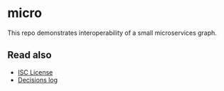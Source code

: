# micro

This repo demonstrates interoperability of a small microservices graph.

## Read also
- [ISC License](./LICENSE)
- [Decisions log](./docs/adr/index.md)
